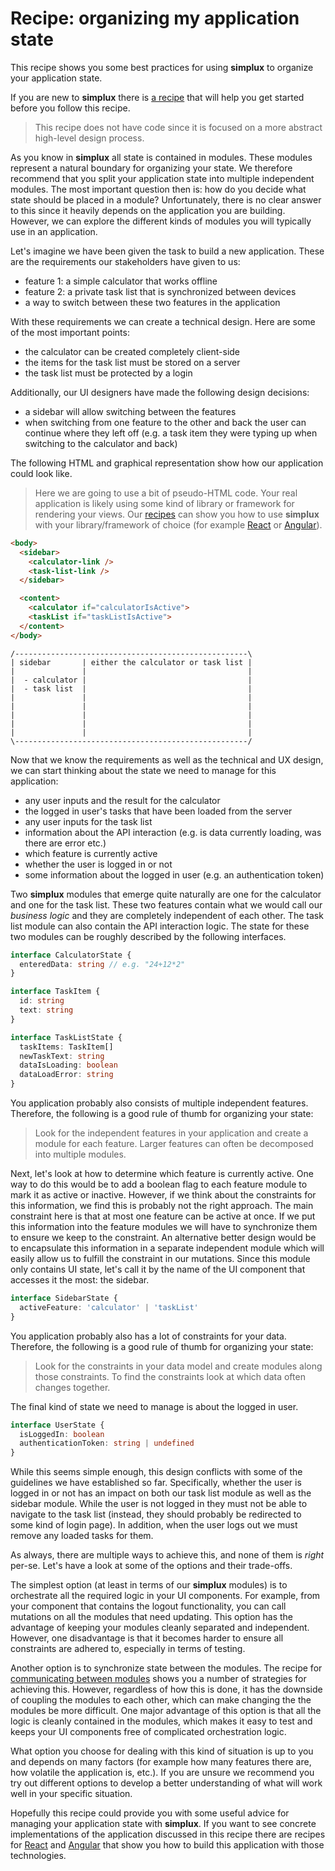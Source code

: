 # Recipe: organizing my application state

This recipe shows you some best practices for using **simplux** to organize your application state.

If you are new to **simplux** there is [a recipe](../../basics/getting-started#readme) that will help you get started before you follow this recipe.

> This recipe does not have code since it is focused on a more abstract high-level design process.

As you know in **simplux** all state is contained in modules. These modules represent a natural boundary for organizing your state. We therefore recommend that you split your application state into multiple independent modules. The most important question then is: how do you decide what state should be placed in a module? Unfortunately, there is no clear answer to this since it heavily depends on the application you are building. However, we can explore the different kinds of modules you will typically use in an application.

Let's imagine we have been given the task to build a new application. These are the requirements our stakeholders have given to us:

- feature 1: a simple calculator that works offline
- feature 2: a private task list that is synchronized between devices
- a way to switch between these two features in the application

With these requirements we can create a technical design. Here are some of the most important points:

- the calculator can be created completely client-side
- the items for the task list must be stored on a server
- the task list must be protected by a login

Additionally, our UI designers have made the following design decisions:

- a sidebar will allow switching between the features
- when switching from one feature to the other and back the user can continue where they left off (e.g. a task item they were typing up when switching to the calculator and back)

The following HTML and graphical representation show how our application could look like.

> Here we are going to use a bit of pseudo-HTML code. Your real application is likely using some kind of library or framework for rendering your views. Our [recipes](../../../../..#recipes) can show you how to use **simplux** with your library/framework of choice (for example [React](../../react/using-in-react-application#readme) or [Angular](../../angular/using-in-angular-application#readme)).

```html
<body>
  <sidebar>
    <calculator-link />
    <task-list-link />
  </sidebar>

  <content>
    <calculator if="calculatorIsActive">
    <taskList if="taskListIsActive">
  </content>
</body>
```

```
/----------------------------------------------------\
| sidebar       | either the calculator or task list |
|               |                                    |
|  - calculator |                                    |
|  - task list  |                                    |
|               |                                    |
|               |                                    |
|               |                                    |
|               |                                    |
|               |                                    |
\----------------------------------------------------/
```

Now that we know the requirements as well as the technical and UX design, we can start thinking about the state we need to manage for this application:

- any user inputs and the result for the calculator
- the logged in user's tasks that have been loaded from the server
- any user inputs for the task list
- information about the API interaction (e.g. is data currently loading, was there are error etc.)
- which feature is currently active
- whether the user is logged in or not
- some information about the logged in user (e.g. an authentication token)

Two **simplux** modules that emerge quite naturally are one for the calculator and one for the task list. These two features contain what we would call our _business logic_ and they are completely independent of each other. The task list module can also contain the API interaction logic. The state for these two modules can be roughly described by the following interfaces.

```ts
interface CalculatorState {
  enteredData: string // e.g. "24+12*2"
}

interface TaskItem {
  id: string
  text: string
}

interface TaskListState {
  taskItems: TaskItem[]
  newTaskText: string
  dataIsLoading: boolean
  dataLoadError: string
}
```

You application probably also consists of multiple independent features. Therefore, the following is a good rule of thumb for organizing your state:

> Look for the independent features in your application and create a module for each feature. Larger features can often be decomposed into multiple modules.

Next, let's look at how to determine which feature is currently active. One way to do this would be to add a boolean flag to each feature module to mark it as active or inactive. However, if we think about the constraints for this information, we find this is probably not the right approach. The main constraint here is that at most one feature can be active at once. If we put this information into the feature modules we will have to synchronize them to ensure we keep to the constraint. An alternative better design would be to encapsulate this information in a separate independent module which will easily allow us to fulfill the constraint in our mutations. Since this module only contains UI state, let's call it by the name of the UI component that accesses it the most: the sidebar.

```ts
interface SidebarState {
  activeFeature: 'calculator' | 'taskList'
}
```

You application probably also has a lot of constraints for your data. Therefore, the following is a good rule of thumb for organizing your state:

> Look for the constraints in your data model and create modules along those constraints. To find the constraints look at which data often changes together.

The final kind of state we need to manage is about the logged in user.

```ts
interface UserState {
  isLoggedIn: boolean
  authenticationToken: string | undefined
}
```

While this seems simple enough, this design conflicts with some of the guidelines we have established so far. Specifically, whether the user is logged in or not has an impact on both our task list module as well as the sidebar module. While the user is not logged in they must not be able to navigate to the task list (instead, they should probably be redirected to some kind of login page). In addition, when the user logs out we must remove any loaded tasks for them.

As always, there are multiple ways to achieve this, and none of them is _right_ per-se. Let's have a look at some of the options and their trade-offs.

The simplest option (at least in terms of our **simplux** modules) is to orchestrate all the required logic in your UI components. For example, from your component that contains the logout functionality, you can call mutations on all the modules that need updating. This option has the advantage of keeping your modules cleanly separated and independent. However, one disadvantage is that it becomes harder to ensure all constraints are adhered to, especially in terms of testing.

Another option is to synchronize state between the modules. The recipe for [communicating between modules](../../advanced/communicating-between-modules#readme) shows you a number of strategies for achieving this. However, regardless of how this is done, it has the downside of coupling the modules to each other, which can make changing the the modules be more difficult. One major advantage of this option is that all the logic is cleanly contained in the modules, which makes it easy to test and keeps your UI components free of complicated orchestration logic.

What option you choose for dealing with this kind of situation is up to you and depends on many factors (for example how many features there are, how volatile the application is, etc.). If you are unsure we recommend you try out different options to develop a better understanding of what will work well in your specific situation.

Hopefully this recipe could provide you with some useful advice for managing your application state with **simplux**. If you want to see concrete implementations of the application discussed in this recipe there are recipes for [React](../../react/building-non-trivial-applications#readme) and [Angular](../../angular/building-non-trivial-applications#readme) that show you how to build this application with those technologies.
